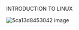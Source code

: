 INTRODUCTION TO LINUX

![5ca13d8453042 image](https://user-images.githubusercontent.com/81900840/134791868-a2f3b055-6862-4f39-8fe4-9c15b10016e3.jpg)
